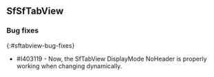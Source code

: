 ## SfSfTabView

### Bug fixes
{:#sftabview-bug-fixes}

* \#I403119 - Now, the SfTabView DisplayMode NoHeader is properly working when changing dynamically.
